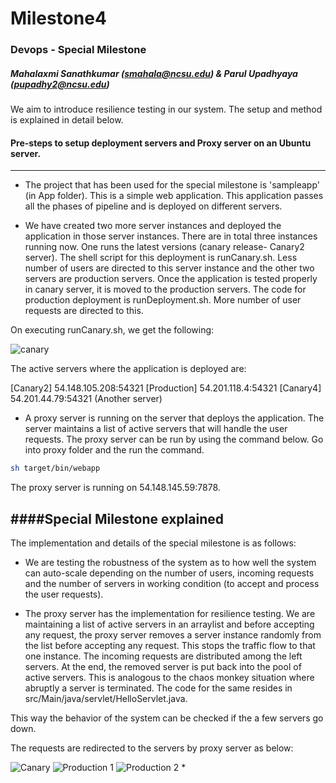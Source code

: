 # Milestone4

### Devops - Special Milestone    

##### Mahalaxmi Sanathkumar (smahala@ncsu.edu)  & Parul Upadhyaya (pupadhy2@ncsu.edu)

We aim to introduce resilience testing in our system. The setup and method is explained in detail below.

#### Pre-steps to setup deployment servers and Proxy server on an Ubuntu server.
--------------------------------------------------------------------------------

* The project that has been used for the special milestone is 'sampleapp' (in App folder). This is a simple web application. This application passes all the phases of pipeline and is deployed on different servers.

* We have created two more server instances and deployed the application in those server instances. There are in total three instances running now. One runs the latest versions (canary release- Canary2 server). The shell script for this deployment is runCanary.sh. Less number of users are directed to this server instance and the other two servers are production servers. Once the application is tested properly in canary server, it is moved to the production servers. The code for production deployment is runDeployment.sh. More number of user requests are directed to this.

On executing runCanary.sh, we get the following:

![canary]()

The active servers where the application is deployed are:

[Canary2] 54.148.105.208:54321
[Production] 54.201.118.4:54321
[Canary4] 54.201.44.79:54321 (Another server)


* A proxy server is running on the server that deploys the application. The server maintains a list of active servers that will handle the user requests. The proxy server can be run by using the command below. Go into proxy folder and the run the command.

 ```bash
sh target/bin/webapp
```

The proxy server is running on 54.148.145.59:7878.


####Special Milestone explained
-------------------------------

The implementation and details of the special milestone is as follows:

* We are testing the robustness of the system as to how well the system can auto-scale depending on the number of users, incoming requests and the number of servers in working condition (to accept and process the user requests).

* The proxy server has the implementation for resilience testing. We are maintaining a list of active servers in an arraylist and before accepting any request, the proxy server removes a server instance randomly from the list before accepting any request. This stops the traffic flow to that one instance. The incoming requests are distributed among the left servers. At the end, the removed server is put back into the pool of active servers. This is analogous to the chaos monkey situation where abruptly a server is terminated. The code for the same resides in src/Main/java/servlet/HelloServlet.java. 

This way the behavior of the system can be checked if the a few servers go down. 

The requests are redirected to the servers by proxy server as below:

![Canary]()
![Production 1]()
![Production 2]() 
* 
